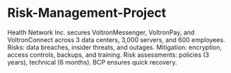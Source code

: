# Risk-Management-Project
Health Network Inc. secures VoltronMessenger, VoltronPay, and VoltronConnect across 3 data centers, 3,000 servers, and 600 employees. Risks: data breaches, insider threats, and outages. Mitigation: encryption, access controls, backups, and training. Risk assessments: policies (3 years), technical (6 months). BCP ensures quick recovery.
